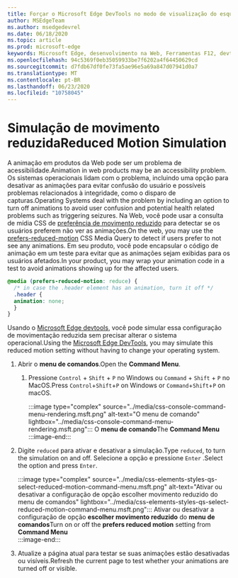 ```yaml
---
title: Forçar o Microsoft Edge DevTools no modo de visualização do esquema de cores (CSS prefere o esquema de cores)
author: MSEdgeTeam
ms.author: msedgedevrel
ms.date: 06/18/2020
ms.topic: article
ms.prod: microsoft-edge
keywords: Microsoft Edge, desenvolvimento na Web, Ferramentas F12, devtools
ms.openlocfilehash: 94c5369f0eb35059933be7f6202a4f64450629cd
ms.sourcegitcommit: d7fdb67df0fe73fa5ae96e5a69a847d07941d0a7
ms.translationtype: MT
ms.contentlocale: pt-BR
ms.lasthandoff: 06/23/2020
ms.locfileid: "10758045"
---
```

# <span data-ttu-id="d7f0e-103">Simulação de movimento reduzida</span><span class="sxs-lookup"><span data-stu-id="d7f0e-103">Reduced Motion Simulation</span></span>  

<span data-ttu-id="d7f0e-104">A animação em produtos da Web pode ser um problema de acessibilidade.</span><span class="sxs-lookup"><span data-stu-id="d7f0e-104">Animation in web products may be an accessibility problem.</span></span>  <span data-ttu-id="d7f0e-105">Os sistemas operacionais lidam com o problema, incluindo uma opção para desativar as animações para evitar confusão do usuário e possíveis problemas relacionados à integridade, como o disparo de capturas.</span><span class="sxs-lookup"><span data-stu-id="d7f0e-105">Operating Systems deal with the problem by including an option to turn off animations to avoid user confusion and potential health related problems such as triggering seizures.</span></span>  <span data-ttu-id="d7f0e-106">Na Web, você pode usar a consulta de mídia CSS de [preferência de movimento reduzido][MDNPrefersReducedMotion] para detectar se os usuários preferem não ver as animações.</span><span class="sxs-lookup"><span data-stu-id="d7f0e-106">On the web, you may use the [prefers-reduced-motion][MDNPrefersReducedMotion] CSS Media Query to detect if users prefer to not see any animations.</span></span>  <span data-ttu-id="d7f0e-107">Em seu produto, você pode encapsular o código de animação em um teste para evitar que as animações sejam exibidas para os usuários afetados.</span><span class="sxs-lookup"><span data-stu-id="d7f0e-107">In your product, you may wrap your animation code in a test to avoid animations showing up for the affected users.</span></span>  

```css
@media (prefers-reduced-motion: reduce) {
  /* in case the .header element has an animation, turn it off */
  .header {
  animation: none;
  }
}
```  

<span data-ttu-id="d7f0e-108">Usando o [Microsoft Edge devtools][DevtoolsGuideChromiumMain], você pode simular essa configuração de movimentação reduzida sem precisar alterar o sistema operacional.</span><span class="sxs-lookup"><span data-stu-id="d7f0e-108">Using the [Microsoft Edge DevTools][DevtoolsGuideChromiumMain], you may simulate this reduced motion setting without having to change your operating system.</span></span>  

1.  <span data-ttu-id="d7f0e-109">Abrir o **menu de comandos**.</span><span class="sxs-lookup"><span data-stu-id="d7f0e-109">Open the **Command Menu**.</span></span>  
    1.  <span data-ttu-id="d7f0e-110">Pressione `Control` + `Shift` + `P` no Windows ou `Command` + `Shift` + `P` no MacOS.</span><span class="sxs-lookup"><span data-stu-id="d7f0e-110">Press `Control`+`Shift`+`P`  on Windows or `Command`+`Shift`+`P` on macOS.</span></span>  
        
        :::image type="complex" source="../media/css-console-command-menu-rendering.msft.png" alt-text="O menu de comando" lightbox="../media/css-console-command-menu-rendering.msft.png":::
           <span data-ttu-id="d7f0e-112">O **menu de comando**</span><span class="sxs-lookup"><span data-stu-id="d7f0e-112">The **Command Menu**</span></span>  
        :::image-end:::   
        
1.  <span data-ttu-id="d7f0e-113">Digite `reduced` para ativar e desativar a simulação.</span><span class="sxs-lookup"><span data-stu-id="d7f0e-113">Type `reduced`, to turn the simulation on and off.</span></span>  <span data-ttu-id="d7f0e-114">Selecione a opção e pressione `Enter` .</span><span class="sxs-lookup"><span data-stu-id="d7f0e-114">Select the option and press `Enter`.</span></span>  
    
    :::image type="complex" source="../media/css-elements-styles-qs-select-reduced-motion-command-menu.msft.png" alt-text="Ativar ou desativar a configuração de opção escolher movimento reduzido do menu de comandos" lightbox="../media/css-elements-styles-qs-select-reduced-motion-command-menu.msft.png":::
       <span data-ttu-id="d7f0e-116">Ativar ou desativar a configuração de opção **escolher movimento reduzido** do **menu de comandos**</span><span class="sxs-lookup"><span data-stu-id="d7f0e-116">Turn on or off the **prefers reduced motion** setting from **Command Menu**</span></span>  
    :::image-end:::  
    
1.  <span data-ttu-id="d7f0e-117">Atualize a página atual para testar se suas animações estão desativadas ou visíveis.</span><span class="sxs-lookup"><span data-stu-id="d7f0e-117">Refresh the current page to test whether your animations are turned off or visible.</span></span>  
    
<!-- image links -->  

[ImageCommandMenu]: /microsoft-edge/devtools-guide-chromium/media/css-console-command-menu-rendering.msft.png "Figura 1: menu de comando"  
[ImageToggleReducedMotionFromCommandMenu]: /microsoft-edge/devtools-guide-chromium/media/css-elements-styles-qs-select-reduced-motion-command-menu.msft.png "Figura 2: alternar o movimento reduzido da paleta de comandos"

<!-- links -->  

[DevtoolsGuideChromiumMain]: ../../devtools-guide-chromium.md "Ferramentas de desenvolvedor do Microsoft Edge (Chromium) Microsoft | Documentos da Microsoft"  

[MDNPrefersReducedMotion]: https://developer.mozilla.org/en-US/docs/Web/CSS/@media/prefers-reduced-motion "preferência-movimento reduzido | MDN"  